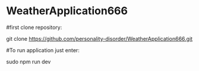 # WeatherApplication666
#first clone repository:

git clone https://github.com/personality-disorder/WeatherApplication666.git

#To run application just enter:

sudo npm run dev

